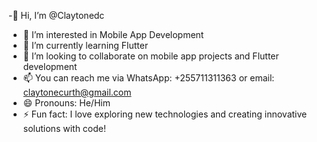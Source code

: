 -👋 Hi, I’m @Claytonedc  
- 👀 I’m interested in Mobile App Development  
- 🌱 I’m currently learning Flutter  
- 💞️ I’m looking to collaborate on mobile app projects and Flutter development  
- 📫 You can reach me via WhatsApp: +255711311363 or email: claytonecurth@gmail.com  
- 😄 Pronouns: He/Him  
- ⚡ Fun fact: I love exploring new technologies and creating innovative solutions with code!
